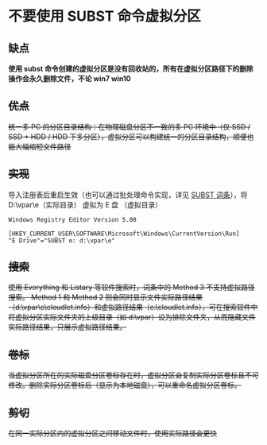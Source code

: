 # 不要使用 SUBST 命令虚拟分区

## 缺点

**使用 subst 命令创建的虚拟分区是没有回收站的，所有在虚拟分区路径下的删除操作会永久删除文件，不论 win7 win10**

## ~~优点~~

~~统一多 PC 的分区目录结构：在物理磁盘分区不一致的多 PC 环境中（仅 SSD / SSD + HDD / HDD 下多分区），虚拟分区可以构建统一的分区目录结构，顺便也能大幅缩短文件路径~~

## ~~实现~~

导入注册表后重启生效（也可以通过批处理命令实现，详见 [SUBST 词条](https://en.wikipedia.org/wiki/SUBST)），将 D:\vpar\e（实际目录） 虚拟为 E 盘 （虚拟目录） 

```
Windows Registry Editor Version 5.00

[HKEY_CURRENT_USER\SOFTWARE\Microsoft\Windows\CurrentVersion\Run] 
"E Drive"="SUBST e: d:\vpar\e"

```

## ~~搜索~~

~~使用 Everything 和 Listary 等软件搜索时，词条中的 Method 3 不支持虚拟路径搜索。 Method 1 和 Method 2 则会同时显示文件实际路径结果（d:\vpar\e\cloudlet.info）和虚拟路径结果（e:\cloudlet.info），可在搜索软件中将虚拟分区实际文件夹的上级目录（如 d:\vpar）设为排除文件夹，从而隐藏文件实际路径结果，只展示虚拟路径结果。~~

## ~~卷标~~

~~当虚拟分区所在的实际磁盘分区卷标存在时，虚拟分区会复制实际分区卷标且不可修改。删除实际分区卷标后（显示为本地磁盘），可以重命名虚拟分区卷标。~~

## ~~剪切~~

~~在同一实际分区内的虚拟分区之间移动文件时，使用实际路径会更快~~